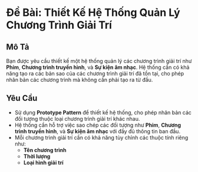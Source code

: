 # Đề Bài: Thiết Kế Hệ Thống Quản Lý Chương Trình Giải Trí

## Mô Tả

Bạn được yêu cầu thiết kế một hệ thống quản lý các chương trình giải trí như **Phim**, **Chương trình truyền hình**, và **Sự kiện âm nhạc**. Hệ thống cần có khả năng tạo ra các bản sao của các chương trình giải trí đã tồn tại, cho phép nhân bản các chương trình mà không cần phải tạo ra từ đầu.

## Yêu Cầu

-   Sử dụng **Prototype Pattern** để thiết kế hệ thống, cho phép nhân bản các đối tượng thuộc loại chương trình giải trí khác nhau.
-   Hệ thống cần hỗ trợ việc sao chép các đối tượng như **Phim**, **Chương trình truyền hình**, và **Sự kiện âm nhạc** với đầy đủ thông tin ban đầu.
-   Mỗi chương trình giải trí cần có khả năng tùy chỉnh các thuộc tính riêng như:
    -   **Tên chương trình**
    -   **Thời lượng**
    -   **Loại hình giải trí**
